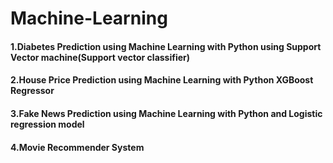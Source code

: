 # Machine-Learning

#### 1.Diabetes Prediction using Machine Learning with Python using Support Vector machine(Support vector classifier)
#### 2.House Price Prediction using Machine Learning with Python XGBoost Regressor
#### 3.Fake News Prediction using Machine Learning with Python and Logistic regression model
#### 4.Movie Recommender System
